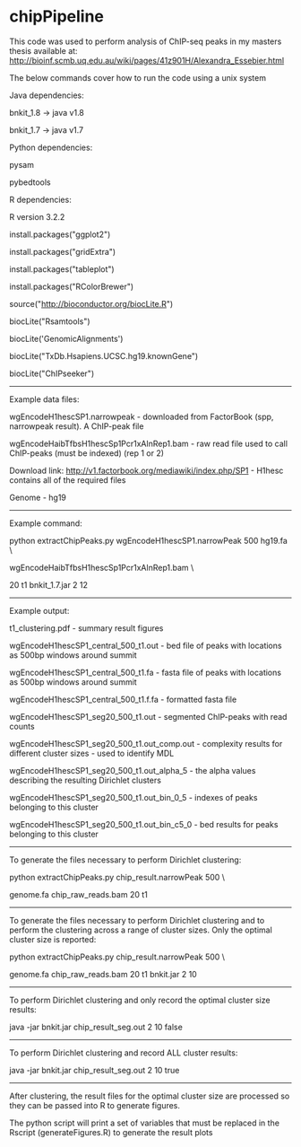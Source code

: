 # chipPipeline

This code was used to perform analysis of ChIP-seq peaks in my masters thesis available at:
http://bioinf.scmb.uq.edu.au/wiki/pages/41z901H/Alexandra_Essebier.html 

The below commands cover how to run the code using a unix system

Java dependencies:

bnkit_1.8 -> java v1.8

bnkit_1.7 -> java v1.7

Python dependencies:

pysam

pybedtools


R dependencies: 

R version 3.2.2 

install.packages("ggplot2") 

install.packages("gridExtra")

install.packages("tableplot")

install.packages("RColorBrewer")

source("http://bioconductor.org/biocLite.R")

biocLite("Rsamtools")

biocLite('GenomicAlignments')

biocLite("TxDb.Hsapiens.UCSC.hg19.knownGene")

biocLite("ChIPseeker")

-------------------------------------------------------------------------
Example data files:

wgEncodeH1hescSP1.narrowpeak - downloaded from FactorBook (spp, narrowpeak result). A ChIP-peak file

wgEncodeHaibTfbsH1hescSp1Pcr1xAlnRep1.bam - raw read file used to call ChIP-peaks (must be indexed) (rep 1 or 2)

Download link: http://v1.factorbook.org/mediawiki/index.php/SP1 - H1hesc contains all of the required files

Genome - hg19

-------------------------------------------------------------------------
Example command:

python extractChipPeaks.py wgEncodeH1hescSP1.narrowPeak 500 hg19.fa \

wgEncodeHaibTfbsH1hescSp1Pcr1xAlnRep1.bam \

20 t1 bnkit_1.7.jar 2 12

-------------------------------------------------------------------------
Example output:

t1_clustering.pdf - summary result figures

wgEncodeH1hescSP1_central_500_t1.out - bed file of peaks with locations as 500bp windows around summit

wgEncodeH1hescSP1_central_500_t1.fa - fasta file of peaks with locations as 500bp windows around summit

wgEncodeH1hescSP1_central_500_t1.f.fa - formatted fasta file

wgEncodeH1hescSP1_seg20_500_t1.out - segmented ChIP-peaks with read counts

wgEncodeH1hescSP1_seg20_500_t1.out_comp.out - complexity results for different cluster sizes - used to identify MDL

wgEncodeH1hescSP1_seg20_500_t1.out_alpha_5 - the alpha values describing the resulting Dirichlet clusters

wgEncodeH1hescSP1_seg20_500_t1.out_bin_0_5 - indexes of peaks belonging to this cluster

wgEncodeH1hescSP1_seg20_500_t1.out_bin_c5_0 - bed results for peaks belonging to this cluster

-------------------------------------------------------------------------

To generate the files necessary to perform Dirichlet clustering:

python extractChipPeaks.py chip_result.narrowPeak 500 \

genome.fa chip_raw_reads.bam 20 t1 

-------------------------------------------------------------------------

To generate the files necessary to perform Dirichlet clustering and
to perform the clustering across a range of cluster sizes. Only
the optimal cluster size is reported:

python extractChipPeaks.py chip_result.narrowPeak 500 \

genome.fa chip_raw_reads.bam 20 t1 bnkit.jar 2 10

-------------------------------------------------------------------------

To perform Dirichlet clustering and only record the optimal cluster
size results:

java -jar bnkit.jar chip_result_seg.out 2 10 false

-------------------------------------------------------------------------

To perform Dirichlet clustering and record ALL cluster results:

java -jar bnkit.jar chip_result_seg.out 2 10 true

-------------------------------------------------------------------------

After clustering, the result files for the optimal cluster size
are processed so they can be passed into R to generate figures.

The python script will print a set of variables that must be replaced
in the Rscript (generateFigures.R) to generate the result plots
